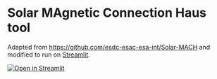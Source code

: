 # Solar MAgnetic Connection Haus tool

Adapted from <https://github.com/esdc-esac-esa-int/Solar-MACH> and modified to run on [Streamlit](https://share.streamlit.io/jgieseler/solar-mach/app.py).

[![Open in Streamlit](https://static.streamlit.io/badges/streamlit_badge_black_white.svg)](https://share.streamlit.io/jgieseler/solar-mach/app.py)
